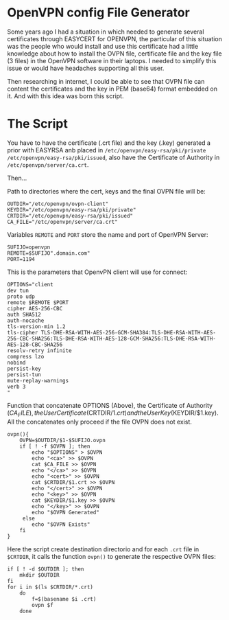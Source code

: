 # OpenVPN config File Generator
Some years ago I had a situation in which needed to generate several certificates through EASYCERT for OPENVPN, the particular of this situation was the people who would install and use this certificate had a little knowledge about how to install the OVPN file, certificate file and the key file (3 files) in the OpenVPN software in their laptops. I needed to simplify this issue or would have headaches supporting all this user. 

Then researching in internet, I could be able to see that OVPN file can content the certificates and the key in PEM (base64) format embedded on it. And with this idea was born this script.

# The Script

You have to have the certificate (.crt file) and the key (.key) generated a prior with EASYRSA anb placed in `/etc/openvpn/easy-rsa/pki/private` `/etc/openvpn/easy-rsa/pki/issued`, also have the Certificate of Authority in `/etc/openvpn/server/ca.crt`.

Then...

Path to directories where the cert, keys and the final OVPN file will be:
```
OUTDIR="/etc/openvpn/ovpn-client"
KEYDIR="/etc/openvpn/easy-rsa/pki/private"
CRTDIR="/etc/openvpn/easy-rsa/pki/issued"
CA_FILE="/etc/openvpn/server/ca.crt"
```
Variables `REMOTE` and `PORT` store the name and port of OpenVPN Server: 
```
SUFIJO=openvpn
REMOTE=$SUFIJO".domain.com"
PORT=1194
```
This is the parameters that OpenvPN client will use for connect:
```
OPTIONS="client
dev tun
proto udp
remote $REMOTE $PORT
cipher AES-256-CBC
auth SHA512
auth-nocache
tls-version-min 1.2
tls-cipher TLS-DHE-RSA-WITH-AES-256-GCM-SHA384:TLS-DHE-RSA-WITH-AES-256-CBC-SHA256:TLS-DHE-RSA-WITH-AES-128-GCM-SHA256:TLS-DHE-RSA-WITH-AES-128-CBC-SHA256
resolv-retry infinite
compress lzo
nobind
persist-key
persist-tun
mute-replay-warnings
verb 3
"
```
Function that concatenate OPTIONS (Above), the Certificate of Authority ($CA_FILE), the User Certificate ($CRTDIR/$1.crt) and the User Key ($KEYDIR/$1.key). All the concatenates only proceed if the file OVPN does not exist.
```
ovpn(){
    OVPN=$OUTDIR/$1-$SUFIJO.ovpn
    if [ ! -f $OVPN ]; then
        echo "$OPTIONS" > $OVPN
        echo "<ca>" >> $OVPN
        cat $CA_FILE >> $OVPN
        echo "</ca>" >> $OVPN
        echo "<cert>" >> $OVPN
        cat $CRTDIR/$1.crt >> $OVPN
        echo "</cert>" >> $OVPN
        echo "<key>" >> $OVPN
        cat $KEYDIR/$1.key >> $OVPN
        echo "</key>" >> $OVPN
        echo "$OVPN Generated"
     else
        echo "$OVPN Exists"          
    fi
}
```
Here the script create destination directorio and for each `.crt` file in `$CRTDIR`, it calls the function `ovpn()` to generate the respective OVPN files:
```
if [ ! -d $OUTDIR ]; then
    mkdir $OUTDIR
fi
for i in $(ls $CRTDIR/*.crt)
    do
	    f=$(basename $i .crt)
        ovpn $f
    done

```

